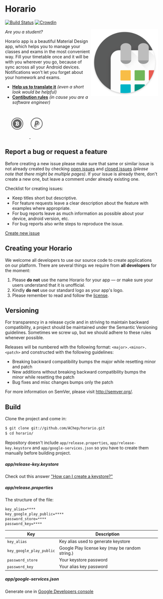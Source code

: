 Horario
==========
[![Build Status](https://travis-ci.org/AChep/horario.svg?branch=master)](https://travis-ci.org/AChep/horario) [![Crowdin](https://d322cqt584bo4o.cloudfront.net/horario/localized.svg)](https://crowdin.com/project/horario)

<img alt="Logo" align="right" height="220"
   src="https://github.com/AChep/horario/raw/master/extras/ic_launcher_web.png" />

*Are you a student?*

Horario app is a beautiful Material Design app, which helps you to manage your classes and exams in the most convenient way. Fill your timetable once and it will be with you wherever you go, because of sync across all your Android devices. Notifications won’t let you forget about your homework and exams.

 - **[Help us to translate it](https://crowdin.com/project/horario)** _(even a short look would be helpful)_
 - **[Contibution rules](https://github.com/AChep/horario/blob/master/CONTRIBUTING.md)** _(in cause you are a software engineer)_

<a href="https://blockr.io/address/info/1GYj49ZnMByKj2f6p7r4f92GQi5pR6BSMz">
  <img alt="Bitcoin wallet: 1GYj49ZnMByKj2f6p7r4f92GQi5pR6BSMz" vspace="28" hspace="20"
       src="https://github.com/AChep/horario/raw/master/extras/btn_bitcoin.png" />
</a> <a href="http://goo.gl/UrecGo">
  <img alt="PayPal" vspace="28"
       src="https://github.com/AChep/horario/raw/master/extras/btn_paypal.png" />
</a>

Report a bug or request a feature
----------------
Before creating a new issue please make sure that same or similar issue is not already created by checking [open issues][2] and [closed issues][3] *(please note that there might be multiple pages)*. If your issue is already there, don't create a new one, but leave a comment under already existing one.

Checklist for creating issues:

- Keep titles short but descriptive.
- For feature requests leave a clear description about the feature with examples where appropriate.
- For bug reports leave as much information as possible about your device, android version, etc.
- For bug reports also write steps to reproduce the issue.

[Create new issue][1]

Creating your Horario
----------------
We welcome all developers to use our source code to create applications on our platform.
There are several things we require from **all developers** for the moment:

1. Please **do not** use the name Horario for your app — or make sure your users understand that it is unofficial.
2. Kindly **do not** use our standard logo as your app's logo.
3. Please remember to read and follow the [license][4].

Versioning
----------------
For transparency in a release cycle and in striving to maintain backward compatibility, a project should be maintained under the Semantic Versioning guidelines. Sometimes we screw up, but we should adhere to these rules whenever possible.

Releases will be numbered with the following format: `<major>.<minor>.<patch>` and constructed with the following guidelines:
- Breaking backward compatibility bumps the major while resetting minor and patch
- New additions without breaking backward compatibility bumps the minor while resetting the patch
- Bug fixes and misc changes bumps only the patch

For more information on SemVer, please visit http://semver.org/.

Build
----------------
Clone the project and come in:

``` bash
$ git clone git://github.com/AChep/horario.git
$ cd horario/
```

Repository doesn't include `app/release.properties`, `app/release-key.keystore` and `app/google-services.json` so you have to create them manually before building project.

##### app/release-key.keystore
Check out this answer ["How can I create a keystore?"](http://stackoverflow.com/a/15330139/1408535)
##### app/release.properties
The structure of the file:
```
key_alias=****
key_google_play_public=****
password_store=****
password_key=****
```
| Key | Description |
| --- | --- |
| `key_alias` | Key alias used to generate keystore  |
| `key_google_play_public` | Google Play license key (may be random string.)   |
| `password_store` | Your keystore password |
| `password_key` | Your alias key password |
##### app/google-services.json
Generate one in [Google Developers console](https://console.developers.google.com)


[1]: https://github.com/AChep/horario/issues/new
[2]: https://github.com/AChep/horario/issues?state=open
[3]: https://github.com/AChep/horario/issues?state=closed
[4]: https://github.com/AChep/horario/blob/master/LICENSE

